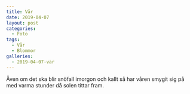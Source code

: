 ```yaml
---
title: Vår
date: 2019-04-07
layout: post
categories:
  - Foto
tags:
  - Vår
  - Blommor
galleries:
  - 2019-04-07-var
---
```


Även om det ska blir snöfall imorgon och kallt så har våren smygit sig på med varma stunder då solen tittar fram.
